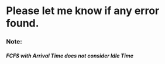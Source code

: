 # **Please let me know if any error found.**


<h3>Note:</h3><h5>FCFS with Arrival Time does not consider Idle Time</h5>
